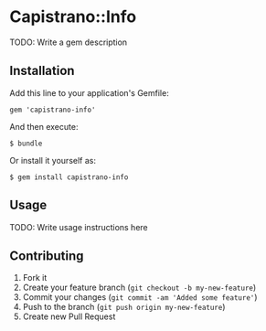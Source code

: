# Capistrano::Info

TODO: Write a gem description

## Installation

Add this line to your application's Gemfile:

    gem 'capistrano-info'

And then execute:

    $ bundle

Or install it yourself as:

    $ gem install capistrano-info

## Usage

TODO: Write usage instructions here

## Contributing

1. Fork it
2. Create your feature branch (`git checkout -b my-new-feature`)
3. Commit your changes (`git commit -am 'Added some feature'`)
4. Push to the branch (`git push origin my-new-feature`)
5. Create new Pull Request

